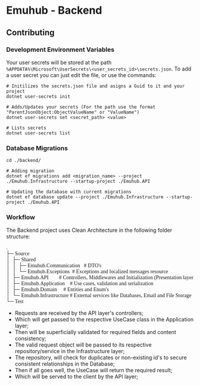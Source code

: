 ﻿# Emuhub - Backend
## Contributing
### Development Environment Variables
Your user secrets will be stored at the path ``%APPDATA%\Microsoft\UserSecrets\<user_secrets_id>\secrets.json``.
To add a user secret you can just edit the file, or use the commands:
```
# Initilizes the secrets.json file and asigns a Guid to it and your project
dotnet user-secrets init 

# Adds/Updates your secrets (For the path use the format "ParentJsonObject:ObjectValueName" or "ValueName")
dotnet user-secrets set <secret_path> <value>

# Lists secrets
dotnet user-secrets list
```

### Database Migrations
```
cd ./backend/

# Adding migration
dotnet ef migrations add <migration_name> --project ./Emuhub.Infrastructure --startup-project ./Emuhub.API

# Updating the database with current migrations
dotnet ef database update --project ./Emuhub.Infrastructure --startup-project ./Emuhub.API
```

### Workflow
The Backend project uses Clean Architecture in the following folder structure:

<pre style="font-family: 'Cascadia Mono'">
.
├─ Source
│  ├─ Shared
│  │  ├─ Emuhub.Communication	# DTO's
│  │  └─ Emuhub.Exceptions	# Exceptions and localized messages resource
│  ├─ Emuhub.API		# Controllers, Middlewares and Initialization (Presentation layer)
│  ├─ Emuhub.Application	# Use cases, validation and serialization
│  ├─ Emuhub.Domain		# Entities and Enum's
│  └─ Emuhub.Infrastructure	# External services like Databases, Email and File Storage
└─ Test
</pre>

- Requests are received by the API layer's controllers;
- Which will get passed to the respective UseCase class in the Application layer;
- Then will be superficially validated for required fields and content consistency;
- The valid request object will be passed to its respective repository/service in the Infrastructure layer;
- The repository, will check for duplicates or non-existing id's to secure consistent relationships in the Database;
- Then if all goes well, the UseCase will return the required result;
- Which will be served to the client by the API layer;

